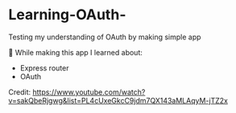 # Learning-OAuth-
Testing my understanding of OAuth by making simple app

📖 While making this app I learned about:

- Express router
- OAuth

Credit: https://www.youtube.com/watch?v=sakQbeRjgwg&list=PL4cUxeGkcC9jdm7QX143aMLAqyM-jTZ2x

